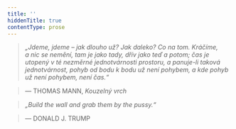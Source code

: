 ```yaml
---
title: ''
hiddenTitle: true
contentType: prose
---
```


<section>

> 

> 

> 

> _„Jdeme, jdeme – jak dlouho už? Jak daleko? Co na tom. Kráčíme, a nic se nemění, tam je jako tady, dřív jako teď a potom; čas je utopený v té nezměrné jednotvárnosti prostoru, a panuje-li taková jednotvárnost, pohyb od bodu k bodu už není pohybem, a kde pohyb už není pohybem, není čas.“_

> — THOMAS MANN, _Kouzelný vrch_

> _„Build the wall and grab them by the pussy.“_

> — DONALD J. TRUMP

</section>
